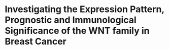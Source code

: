 # Investigating the Expression Pattern, Prognostic and Immunological Significance of the WNT family in Breast Cancer
